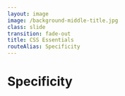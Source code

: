 ```yaml
---
layout: image
image: /background-middle-title.jpg
class: slide
transition: fade-out
title: CSS Essentials
routeAlias: Specificity
---
```


<div class="flex h-full flex-items-center">
  <h1 class="text-left m-b-0 font-bold">
    Specificity
  </h1>
</div>

<!-- Selector Weight  -->
